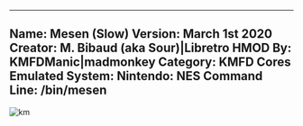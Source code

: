 -----------------------
Name: Mesen (Slow)
Version: March 1st 2020
Creator: M. Bibaud (aka Sour)|Libretro
HMOD By: KMFDManic|madmonkey
Category: KMFD Cores
Emulated System: Nintendo: NES
Command Line: /bin/mesen
-----------------------
![km](https://i.imgur.com/PdeOJVl.png)
